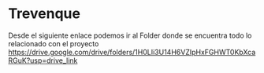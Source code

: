 # Trevenque

Desde el siguiente enlace podemos ir al Folder donde se encuentra todo lo relacionado con el proyecto
https://drive.google.com/drive/folders/1H0LIi3U14H6VZIpHxFGHWT0KbXcaRGuK?usp=drive_link
